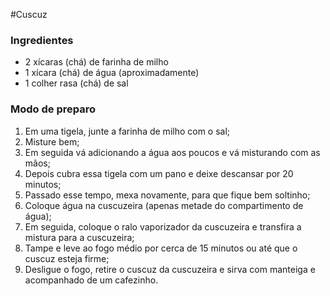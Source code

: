 #Cuscuz

### Ingredientes

- 2 xícaras (chá) de farinha de milho
- 1 xícara (chá) de água (aproximadamente)
- 1 colher rasa (chá) de sal

### Modo de preparo

1. Em uma tigela, junte a farinha de milho com o sal;
2. Misture bem;
3. Em seguida vá adicionando a água aos poucos e vá misturando com as mãos;
4. Depois cubra essa tigela com um pano e deixe descansar por 20 minutos;
5. Passado esse tempo, mexa novamente, para que fique bem soltinho;
6. Coloque água na cuscuzeira (apenas metade do compartimento de água);
7. Em seguida, coloque o ralo vaporizador da cuscuzeira e transfira a mistura para a cuscuzeira;
8. Tampe e leve ao fogo médio por cerca de 15 minutos ou até que o cuscuz esteja firme;
9. Desligue o fogo, retire o cuscuz da cuscuzeira e sirva com manteiga e acompanhado de um cafezinho.

